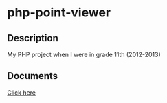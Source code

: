 # php-point-viewer

## Description

My PHP project when I were in grade 11th (2012-2013)

## Documents

[Click here](https://github.com/1412661/php-point-viewer/blob/master/docs/php-point-viewer.pdf)
